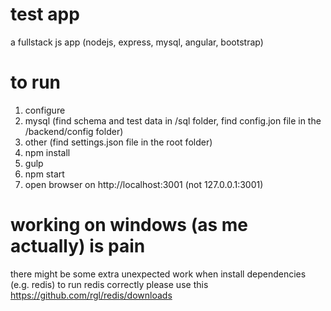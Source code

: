 # test app
a fullstack js app (nodejs, express, mysql, angular, bootstrap)

# to run
1. configure
  1. mysql (find schema and test data in /sql folder, find config.jon file in the /backend/config folder)
  2. other (find settings.json file in the root folder)
2. npm install
3. gulp
4. npm start
5. open browser on http://localhost:3001 (not 127.0.0.1:3001)

# working on windows (as me actually) is pain
there might be some extra unexpected work when install dependencies (e.g. redis)
to run redis correctly please use this https://github.com/rgl/redis/downloads
